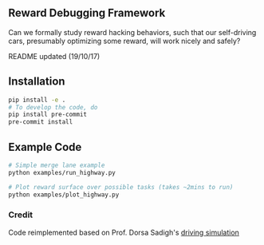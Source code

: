 ## Reward Debugging Framework

Can we formally study reward hacking behaviors, such that our self-driving cars, presumably optimizing some reward, will work nicely and safely?

README updated (19/10/17)

## Installation

```bash
pip install -e .
# To develop the code, do
pip install pre-commit
pre-commit install
```

## Example Code
```bash
# Simple merge lane example
python examples/run_highway.py

# Plot reward surface over possible tasks (takes ~2mins to run)
python examples/plot_highway.py
```

### Credit
Code reimplemented based on Prof. Dorsa Sadigh's [driving simulation](https://github.com/dsadigh/driving-interactions)
